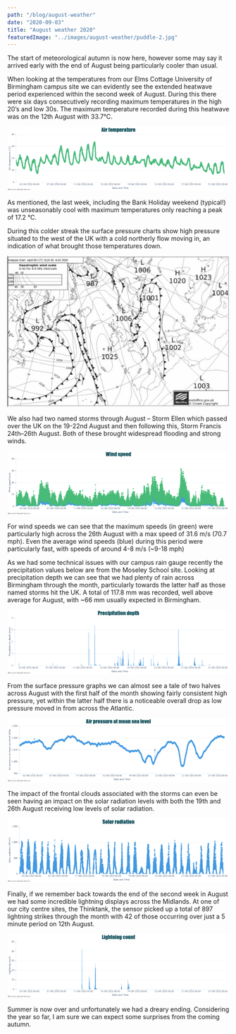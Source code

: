 ```yaml
---
path: "/blog/august-weather"
date: "2020-09-03"
title: "August weather 2020"
featuredImage: "../images/august-weather/puddle-2.jpg"
---
```


The start of meteorological autumn is now here, however some may say it arrived early with the end of August being particularly cooler than usual.

When looking at the temperatures from our Elms Cottage University of Birmingham campus site we can evidently see the extended heatwave period experienced within the second week of August. During this there were six days consecutively recording maximum temperatures in the high 20’s and low 30s. The maximum temperature recorded during this heatwave was on the 12th August with 33.7°C.

![Average temperatures for Birmingham through August 2020](../images/august-weather/air-temp.png)

As mentioned, the last week, including the Bank Holiday weekend (typical!) was unseasonably cool with maximum temperatures only reaching a peak of 17.2 °C.

During this colder streak the surface pressure charts show high pressure situated to the west of the UK with a cold northerly flow moving in, an indication of what brought those temperatures down.

![Surface pressure chart for 30th August](../images/august-weather/SP-30-08.JPG)

We also had two named storms through August – Storm Ellen which passed over the UK on the 19-22nd August and then following this, Storm Francis 24th–26th August. Both of these brought widespread flooding and strong winds. 



![Wind speeds for Birmingham through August 2020](../images/august-weather/wind-speed.png)

For wind speeds we can see that the maximum speeds (in green) were particularly high across the 26th August with a max speed of 31.6 m/s (70.7 mph). Even the average wind speeds (blue) during this period were particularly fast, with speeds of around 4-8 m/s (~9-18 mph)

As we had some technical issues with our campus rain gauge recently the precipitation values below are from the Moseley School site. Looking at precipitation depth we can see that we had plenty of rain across Birmingham through the month, particularly towards the latter half as those named storms hit the UK. A total of 117.8 mm was recorded, well above average for August, with ~66 mm usually expected in Birmingham. 


![Precipitation values for Birmingham through August 2020](../images/august-weather/precip.png)

From the surface pressure graphs we can almost see a tale of two halves across August with the first half of the month showing fairly consistent high pressure, yet within the latter half there is a noticeable overall drop as low pressure moved in from across the Atlantic.

![Surface pressure values for Birmingham through August 2020](../images/august-weather/air-pressure.png)

The impact of the frontal clouds associated with the storms can even be seen having an impact on the solar radiation levels with both the 19th and 26th August receiving low levels of solar radiation. 

![Solar radiation values for Birmingham through August 2020](../images/august-weather/solar-rad.png)

Finally, if we remember back towards the end of the second week in August we had some incredible lightning displays across the Midlands. At one of our city centre sites, the Thinktank, the sensor picked up a total of 897 lightning strikes through the month with 42 of those occurring over just a 5 minute period on 12th August. 

![Lightning strike count for Birmingham through August 2020](../images/august-weather/lightning.png)


Summer is now over and unfortunately we had a dreary ending. Considering the year so far, I am sure we can expect some surprises from the coming autumn.